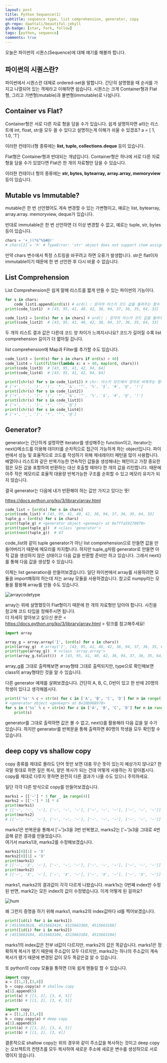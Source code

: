 ```yaml
---
layout: post
title: Python Sequence(1)
subtitle: sequence type, list comprehension, generator, copy
gh-repo: daattali/beautiful-jekyll
gh-badge: [star, fork, follow]
tags: [python, sequence]
comments: true
---
```


오늘은 파이썬의 시퀀스(Sequence)에 대해 얘기를 해볼까 합니다.

## 파이썬의 시퀀스란?

파이썬에서 시퀀스란 대체로 ordered-set을 말합니다. 간단히 설명했을 때 순서를 가지고 나열되어 있는 객체라고 이해하면 쉽습니다. 시퀀스는 크게 Container형과 Flat형, 그리고 가변형(mutable)과 불변형(immutable)로 나뉩니다.

## Container vs Flat?

Container형은 서로 다른 자료 형을 담을 수가 있습니다. 쉽게 설명하자면 a라는 리스트에 int, float, str을 모두 쓸 수 있다고 설명하는게 이해가 쉬울 수 있겠죠?
a = [ 1, 1.0, '1']

이러한 컨테이너형 종류에는 **list, tuple, collections.deque** 등이 있습니다.

Flat형은 Container형과 반대되는 개념입니다. Container형은 하나에 서로 다른 자료 형을 담을 수가 있었다면 Flat은 한 개의 자료형만 담을 수 있습니다.

이러한 컨테이너 형의 종류에는 **str, bytes, bytearray, array.array, memoryview** 등이 있습니다.

## Mutable vs Immutable?

mutable은 한 번 선언했어도 게속 변경할 수 있는 가변형이고, 예로는 list, bytearray, array.array. memoryview, deque가 있습니다.

반대로 immutable은 한 번 선언하면 더 이상 변경할 수 없고, 예로는 tuple, str, bytes 등이 있습니다.

```python
chars = '+_)(*&^%$#@!'
# chars[2] = 'h' # TypeError: 'str' object does not support item assignment
```

만약 chars 변수에서 특정 스트링을 바꾸려고 하면 오류가 발생합니다. str은 flat이자 immutable이기 때문에 한 번 선언한 후 다시 바꿀 수 없습니다.

## List Comprehension

List Comprehension은 쉽게 말해 리스트를 짧게 만들 수 있는 파이썬의 기능이다.

```python
for s in chars:
    code_list1.append(ord(s)) # ord() : 문자의 아스키 코드 값을 돌려주는 함수
print(code_list1)  # [43, 95, 41, 40, 42, 38, 94, 37, 36, 35, 64, 33]
```

```python
code_list2 = [ord(s) for s in chars] # ord() : 문자의 아스키 코드 값을 돌려주는 함수
print(code_list2)  # [43, 95, 41, 40, 42, 38, 94, 37, 36, 35, 64, 33]
```

두 개의 리스트 결과 값은 다른데 코드 양 차이가 느껴지시나요? 코드가 길어질 수록 list comprehension 길이가 더 짧아질 겁니다.

list comprehension에 Map과 Filter를 추가할 수도 있습니다.

```python
code_list3 = [ord(s) for s in chars if ord(s) > 40]
code_list4 = list(filter(lambda x: x > 40, map(ord, chars)))
print(code_list3)  # [43, 95, 41, 42, 94, 64]
print(code_list4)  # [43, 95, 41, 42, 94, 64]
```

```python
print([chr(s) for s in code_list1]) # chr: 아스키 모드에서 문자로 바꿔주는 함수
# ['+', '_', ')', '(', '*', '&', '^', '%', '$', '#', '@', '!']
print([chr(s) for s in code_list2])
# ['+', '_', ')', '(', '*', '&', '^', '%', '$', '#', '@', '!']
print([chr(s) for s in code_list3])
# ['+', '_', ')', '*', '^', '@']
print([chr(s) for s in code_list4])
# ['+', '_', ')', '*', '^', '@']
```

## Generator?

generator는 간단하게 설명하면 iterator를 생성해주는 function이고, iterator는 next()메소드를 이용해 데이터를 순차적으로 접근이 가능하게 하는 object입니다. 파이썬에서 성능 및 효율적으로 코드를 작성하기 위해 제네레이터 패턴을 많이 사용합니다. 배열이나 리스트와 같은 반복가능한 연속적인 값들을 생성해내는 패턴이고 가장 중요한 점은 모든 값을 포함하여 반환하는 대신 호출할 때마다 한 개의 값을 리턴합니다. 때문에 아주 작은 메모리로 효율적 대용량 반복가능한 구조를 순회할 수 있고 메모리 유지가 되지 않습니다.

결국 generator는 다음에 내가 반환해야 하는 값만 가지고 있다는 뜻!

https://docs.python.org/ko/3/library/array.html

```python
code_list = [ord(s) for s in chars]
print(code_list) # [43, 95, 41, 40, 42, 38, 94, 37, 36, 35, 64, 33]
tuple_g = (ord(s) for s in chars)
print(tuple_g) # <generator object <genexpr> at 0x7ffa59270970>
print(type(tuple_g))  # <class 'generator'>
print(next(tuple_g))  # 43
```

code_list와 같이 tuple generator가 아닌 list comprehension으로 만들면 값을 만들어버리기 때문에 메모리를 차지합니다. 하지만 tuple_g처럼 generator로 만들면 아직 값을 생성하지 않은 상태이고 다음 값을 반환할 준비만 하고 있습니다. 그래서 next()를 통해 다음 값을 생성할 수 있습니다.

이제는 list generation을 만들어보겠습니다. 일단 파이썬에서 array를 사용하려면 모듈을 import해줘야 하는데 저는 array 모듈을 사용하겠습니다. 참고로 numpy라는 모듈을 활용해 array를 만들 수도 있습니다.

![arraycodetype](../assets/img/array_code_type.png)

array는 위에 설명했듯이 Flat형이기 때문에 한 개의 자료형만 담아야 합니다. 사진을 참고해 코드 타입을 정해주시면 됩니다.  
더 자세히 알아보고 싶으신 분은 < https://docs.python.org/ko/3/library/array.html > 링크를 참고해주세요!

```python
import array

array_g = array.array('I', (ord(s) for s in chars))
print(array_g)  # array('I', [43, 95, 41, 40, 42, 38, 94, 37, 36, 35, 64, 33])
print(type(array_g))  # <class 'array.array'>
print(array_g.tolist())  # [43, 95, 41, 40, 42, 38, 94, 37, 36, 35, 64, 33]
```

array_g를 그대로 출력해보면 array형태 그대로 출력되지만, type으로 확인해보면 class의 array형태인 것을 알 수 있습니다.

다른 generator 예제를 살펴보겠습니다. 간단히 A, B, C, D반이 있고 한 반에 20명의 학생이 있다고 생각해봅시다.

```python
print(('%s' % c + str(n) for c in ['A', 'B', 'C', 'D'] for n in range(1, 21)))
# <generator object <genexpr> at 0x10b968970>
for s in ('%s' % c + str(n) for c in ['A', 'B', 'C', 'D'] for n in range(1, 21)):
    print(s)
```

generator를 그대로 출력하면 값은 볼 수 없고, next()를 활용해라 다음 값을 알 수가 있습니다. 하지만 generator를 반복문을 통해 출력하면 80명의 학생을 모두 확인할 수 있습니다.

## deep copy vs shallow copy

copy 종류를 제대로 몰라도 단어 뜻만 보면 대충 무슨 뜻이 있는지 예상가지 않나요? 한국말 뜻대로 하면 깊은 복사, 얕은 복사가 되는 건데 어떻게 사용하는 지 알아봅시다. copy를 제대로 다루지 못하면 완전히 다른 결과가 나올 수도 있으니 주의하세요.

일단 각각 다른 방식으로 copy를 만들어보겠습니다.

```python
marks1 = [['~'] * 3 for _ in range(4)]
marks2 = [['~'] * 3] * 4
print(marks1)
# [['~', '~', '~'], ['~', '~', '~'], ['~', '~', '~'], ['~', '~', '~']]
print(marks2)
# [['~', '~', '~'], ['~', '~', '~'], ['~', '~', '~'], ['~', '~', '~']]
```

marks1은 반복문을 통해서 ['~']x3을 3번 반복했고, marks2는 ['~']x3을 그대로 4번 곱해 같은 결과를 만들었습니다.  
여기서 marks1과, marks2를 수정해보겠습니다.

```python
marks1[0][1] = 'X'
marks2[0][1] = 'X'
print(marks1)
# [['~', 'X', '~'], ['~', '~', '~'], ['~', '~', '~'], ['~', '~', '~']]
print(marks2)
# [['~', 'X', '~'], ['~', 'X', '~'], ['~', 'X', '~'], ['~', 'X', '~']]
```

marks1, marks2의 결과값이 각각 다르게 나왔습니다. mark1s는 0번째 index만 수정된 반면, mark2는 모든 index의 값이 수정됐습니댜. 이게 어떻게 된 걸까요?

![hum](../assets/img/hum.jpeg)

왜 그런지 증명을 하기 위해 marks1, marks2의 index값마다 id를 찍어보겠습니다.

```python
print([id(i) for i in marks1])
# [4515663616, 4515663424, 4515663360, 4515663168]
print([id(i) for i in marks2])
# [4515663104, 4515663104, 4515663104, 4515663104]
```

marks1의 index값은 전부 id값이 다르지만, marks2의 값은 똑같습니다. marks1은 정확하게 복사가 됐기 때문에 주소값이 모두 다르지만, marks2는 하나의 주소값이 계속 복사가 됐기 때문에 변경된 값이 모두 똑같은걸 알 수 있습니다.

또 python의 copy 모듈을 통하면 더욱 쉽게 핸들링 할 수 있습니다.

```python
import copy
a = [[1,2],[3,4]]
b = copy.copy(a) # shallow copy
a[1].append(5)
print(a) # [[1, 2], [3, 4, 5]]
print(b) # [[1, 2], [3, 4, 5]]
```

```python
import copy
a = [[1,2],[3,4]]
b = copy.copy(a) # deep copy
a[1].append(5)
print(a) # [[1, 2], [3, 4, 5]]
print(b) # [[1, 2], [3, 4]]
```

결론적으로 shallow copy는 위의 경우와 같이 주소값을 복사하는 것이고 deep copy 는 오브젝트의 컨텐츠를 모두 복사하여 새로운 주소에 새로운 변수를 생성하므로 서로 엮이지 않습니다.
